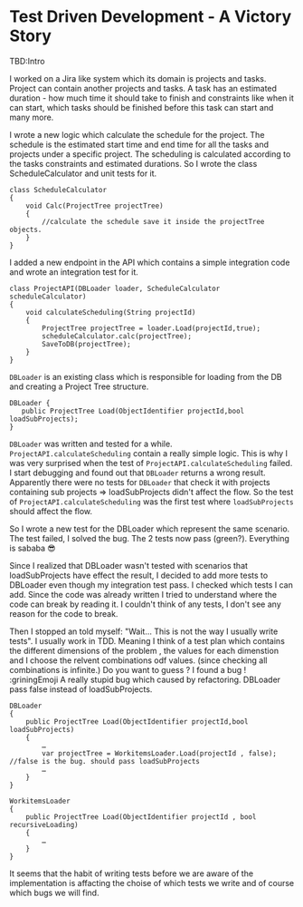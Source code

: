# Test Driven Development - A Victory Story
TBD:Intro
<!-- If you are not familiar with TDD read the following  add TDD 101 -->
<!-- TBD: projects domain-->
I worked on a Jira like system which its domain is projects and tasks.
Project can contain another projects and tasks. 
A task has an estimated duration - how much time it should take to finish and
constraints like when it can start, which tasks should be finished before this task can start and many more. 
<!-- TBD: Image of project tree -->
I wrote a new logic which calculate the schedule for the project.
The schedule is the estimated start time and end time for all the tasks and projects under a specific project.
The scheduling is calculated according to the tasks constraints and estimated durations.
So I wrote the class ScheduleCalculator and unit tests for it.
```
class ScheduleCalculator
{
    void Calc(ProjectTree projectTree)
    {
        //calculate the schedule save it inside the projectTree objects.
    }
}
```
I added a new endpoint in the API which contains a simple integration code
and wrote an integration test for it.
```
class ProjectAPI(DBLoader loader, ScheduleCalculator scheduleCalculator)
{
    void calculateScheduling(String projectId)
    {
        ProjectTree projectTree = loader.Load(projectId,true);
        scheduleCalculator.calc(projectTree);
        SaveToDB(projectTree);
    }
}
```
`DBLoader` is an existing class which is responsible for loading from the DB and creating a Project Tree structure.
```
DBLoader {
   public ProjectTree Load(ObjectIdentifier projectId,bool loadSubProjects);
}
``` 
`DBLoader` was written and tested for a while. `ProjectAPI.calculateScheduling` contain a really simple logic.
This is why I was very surprised when the test of `ProjectAPI.calculateScheduling` failed.
I start debugging and found out that `DBLoader` returns a wrong result. 
Apparently there were no tests for `DBLoader` that check it with projects containing sub projects => loadSubProjects didn't affect the flow.
So the test of `ProjectAPI.calculateScheduling` was the first test where `loadSubProjects` should affect the flow.

So I wrote a new test for the DBLoader which represent the same scenario.
The test failed, I solved the bug. The 2 tests now pass (green?). Everything is sababa 😎

Since I realized that DBLoader wasn't tested with scenarios that loadSubProjects have effect the result, 
I decided to add more tests to DBLoader even though my integration test pass.
I checked which tests I can add. Since the code was already written
I tried to understand where the code can break by reading it. I couldn't think of any tests, I don't see any reason for the code to break.

Then I stopped an told myself: "Wait... This is not the way I usually write tests". I usually work in TDD. Meaning I think of a test plan which contains the different dimensions of the problem , the values for each dimenstion and I choose the relvent combinations odf values. (since checking all combinations is infinite.)
Do you want to guess ?  I found a bug ! :griningEmoji
A really stupid bug which caused by refactoring.  DBLoader pass false instead of loadSubProjects.
```
DBLoader
{
    public ProjectTree Load(ObjectIdentifier projectId,bool loadSubProjects)
    {
        …
        var projectTree = WorkitemsLoader.Load(projectId , false); //false is the bug. should pass loadSubProjects 
        …
    }
}

WorkitemsLoader
{
    public ProjectTree Load(ObjectIdentifier projectId , bool recursiveLoading)
    {
        …
    }
}
``` 
It seems that the habit of writing tests before we are aware of the implementation is affacting the choise of 
which tests we write and of course which bugs we will find.

<!-- add link to why I LOVE TDD -->